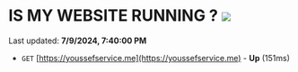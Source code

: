 # IS MY WEBSITE RUNNING ? [![](https://img.shields.io/static/v1?label=Sponsor&message=%E2%9D%A4&logo=GitHub&color=%23fe8e86)](https://github.com/sponsors/Youssef-Lehmam)

Last updated: **7/9/2024, 7:40:00 PM**

- `GET` [https://youssefservice.me](https://youssefservice.me) - **Up** (151ms)
